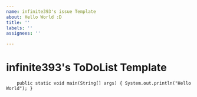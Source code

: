 ```yaml
---
name: infinite393's issue Template
about: Hello World :D
title: ''
labels: ''
assignees: ''

---
```


# infinite393's ToDoList Template
`    public static void main(String[] args) {
        System.out.println("Hello World");
    }`
